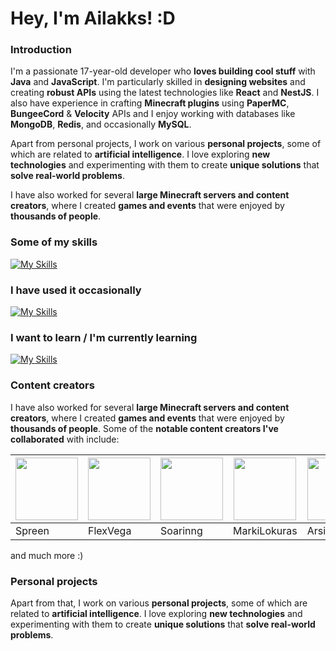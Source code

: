 # **Hey, I'm Ailakks! :D**
### **Introduction**
I'm a passionate 17-year-old developer who **loves building cool stuff** with **Java** and **JavaScript**. I'm particularly skilled in **designing websites** and creating **robust APIs** using the latest technologies like **React** and **NestJS**. I also have experience in crafting **Minecraft plugins** using **PaperMC**, **BungeeCord** & **Velocity** APIs and I enjoy working with databases like **MongoDB**, **Redis**, and occasionally **MySQL**.

Apart from personal projects, I work on various **personal projects**, some of which are related to **artificial intelligence**. I love exploring **new technologies** and experimenting with them to create **unique solutions** that **solve real-world problems**.

I have also worked for several **large Minecraft servers and content creators**, where I created **games and events** that were enjoyed by **thousands of people**.

### **Some of my skills**

[![My Skills](https://skillicons.dev/icons?i=java,js,ts,linux,html,css,react,vue,nextjs,webflow,vite,electron,express,graphql,nestjs,sqlite,mysql,mongo,redis,bots,nginx,cloudflare,grafana,git,nodejs,maven,gradle,gcp,azure,heroku,vscode,idea,postman,codepen,replit&perline=10)](https://skillicons.dev)

### **I have used it occasionally**

[![My Skills](https://skillicons.dev/icons?i=aws,unity,androidstudio,figma,postgres)](https://skillicons.dev)

### **I want to learn / I'm currently learning**

[![My Skills](https://skillicons.dev/icons?i=activitypub,fediverse,astro,tailwind,docker,rabbitmq,firebase,workers,rust,kotlin)](https://skillicons.dev)


### **Content creators**

I have also worked for several **large Minecraft servers and content creators**, where I created **games and events** that were enjoyed by **thousands of people**. Some of the **notable content creators I've collaborated** with include:

| <img src="https://ailakks.com/static/media/spreen.82a95b76dd748b323467.jpg" width='100px' /> |  <img src="https://ailakks.com/static/media/flexvega.8fafc6be0281e2a08fad.jpg" width='100px' /> | <img src="https://ailakks.com/static/media/soarinng.596267bebeade1940134.jpg" width='100px' /> | <img src="https://ailakks.com/static/media/marki_locuras.7e6d5dc47016ab4ac6b6.jpg" width='100px' /> | <img src="https://ailakks.com/static/media/arsilex.e699d5c54a0d5177e9cf.jpg" width='100px' /> | <img src="https://ailakks.com/static/media/capit%C3%A1n_gato.34d0be03b1fe1cb26063.jpg" width='100px' /> |
| ------------ | ------------ | ------------ | ------------ | ------------ | ------------ |
| Spreen | FlexVega | Soarinng | MarkiLokuras | Arsilex | Capitán Gato |

and much more :)

### **Personal projects**

Apart from that, I work on various **personal projects**, some of which are related to **artificial intelligence**. I love exploring **new technologies** and experimenting with them to create **unique solutions** that **solve real-world problems**.
